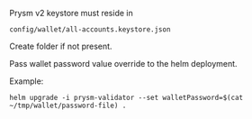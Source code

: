 Prysm v2 keystore must reside in 
```
config/wallet/all-accounts.keystore.json
```
Create folder if not present.

Pass wallet password value override to the helm deployment.

Example:
```shell script
helm upgrade -i prysm-validator --set walletPassword=$(cat ~/tmp/wallet/password-file) .
```
